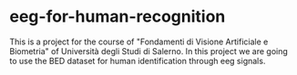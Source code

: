 # eeg-for-human-recognition
This is a project for the course of "Fondamenti di Visione Artificiale e Biometria" of Università degli Studi di Salerno. In this project we are going to use the BED dataset for human identification through eeg signals.
